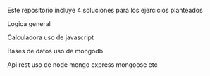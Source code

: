 Este repositorio incluye 4 soluciones para los ejercicios planteados

Logica general

Calculadora
uso de javascript

Bases de datos
uso de mongodb

Api rest
uso de node mongo express mongoose etc
